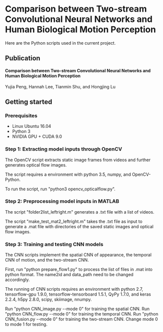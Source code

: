 # Comparison between Two-stream Convolutional Neural Networks and Human Biological Motion Perception

Here are the Python scripts used in the current project.

## Publication
#### Comparison between Two-stream Convolutional Neural Networks and Human Biological Motion Perception
Yujia Peng, Hannah Lee, Tianmin Shu, and Hongjing Lu

## Getting started

### Prerequisites
* Linux Ubuntu 16.04
* Python 3
* NVIDIA GPU + CUDA 9.0

### Step 1: Extracting model inputs through OpenCV

The OpenCV script extracts static image frames from videos and further generates optical flow images.

The script requires a environment with python 3.5, numpy, and OpenCV-Python.

To run the script, run "python3 opencv_opticalflow.py".

### Step 2: Preprocessing model inputs in MATLAB

The script "folder2list_leftright.m" generates a .txt file with a list of videos.

The script "make_test_mat2_leftright.m" takes the .txt file as input to generate a .mat file with directories of the saved static images 
and optical flow images.

### Step 3: Training and testing CNN models

The CNN scripts implement the spatial CNN of appearance, the temporal CNN of motion, and the two-stream CNN.

First, run "python prepare_flow1.py" to process the list of files in .mat into python format. The name2id and data_path need to be changed accordingly.

The running of CNN scripts requires an environment with python 2.7, tensorflow-gpu 1.9.0, tensorflow-tensorboard 1.5.1, QyPy 1.7.0, and keras 2.2.4, h5py 2.8.0, scipy, skiimage, nnumpy.

Run "python CNN_image.py --mode 0" for training the spatial CNN.
Run "python CNN_flow.py --mode 0" for training the temporal CNN.
Run "python CNN_fusion.py --mode 0" for training the two-stream CNN.
Change mode 0 to mode 1 for testing.
